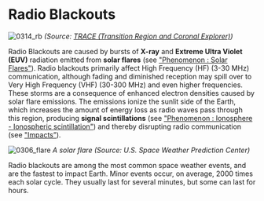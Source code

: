 # Radio Blackouts

![0314_rb](./static/0314_rb.png)
*(Source: [TRACE (Transition Region and Coronal Explorer)](http://trace.lmsal.com/Science/ScientificResults/trace_cdrom/html/trace_images.html))*

Radio Blackouts are caused by bursts of **X-ray** and **Extreme Ultra Violet (EUV)** radiation emitted from **solar flares** (see ["Phenomenon : Solar Flares"](#/en/section/phenomena/solar-flare)). Radio blackouts primarily affect High Frequency (HF) (3-30 MHz) communication, although fading and diminished reception may spill over to Very High Frequency (VHF) (30-300 MHz) and even higher frequencies. These storms are a consequence of enhanced electron densities caused by solar flare emissions. The emissions ionize the sunlit side of the Earth, which increases the amount of energy loss as radio waves pass through this region, producing **signal scintillations** (see ["Phenomenon : Ionosphere - Ionospheric scintillation"](#/en/section/phenomena/ionosphere)) and thereby disrupting radio communication (see ["Impacts”](#/en/impacts)).

![0306_flare](./static/0306_flare.jpg)
*A solar flare (Source: U.S. Space Weather Prediction Center)*

Radio blackouts are among the most common space weather events, and are the fastest to impact Earth. Minor events occur, on average, 2000 times each solar cycle. They usually last for several minutes, but some can last for hours.

